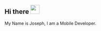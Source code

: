 ## Hi there <img src="https://raw.githubusercontent.com/MartinHeinz/MartinHeinz/master/wave.gif" width="30px">
My Name is Joseph, I am a Mobile Developer.


<!--
*Cj-Rodriguez101/Cj-Rodriguez101* is a ✨ special ✨ repository because its `README.md` (this file) appears on your GitHub profile.


Here are some ideas to get you started:

- 🔭 I’m currently working on Item Tracker...
- 🌱 I’m currently learning ...
- 👯 I’m looking to collaborate on ...
- 🤔 I’m looking for help with ...
- 💬 Ask me about ...
- 📫 How to reach me: ...
- 😄 Pronouns: ...
- ⚡ Fun fact: ...
-->
